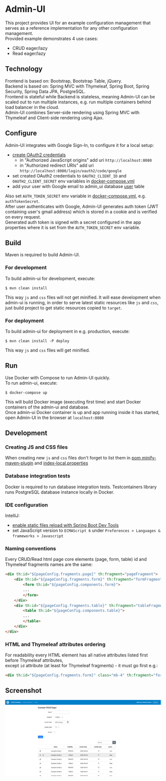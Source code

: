 # Admin-UI
This project provides UI for an example configuration management that serves as a reference implementation for any other configuration management.  
Provided example demonstrates 4 use cases:
- CRUD eager/lazy
- Read eager/lazy

## Technology
Frontend is based on: Bootstrap, Bootstrap Table, jQuery.  
Backend is based on: Spring MVC with Thymeleaf, Spring Boot, Spring Security, Spring Data JPA, PostgreSQL.  
Frontend is stateful while Backend is stateless, meaning Admin-UI can be scaled out to run multiple instances, e.g. run multiple containers behind load balancer in the cloud.  
Admin-UI combines Server-side rendering using Spring MVC with Thymeleaf and Client-side rendering using Ajax.  

## Configure
Admin-UI integrates with Google Sign-In, to configure it for a local setup:
- [create OAuth2 credentials](https://developers.google.com/identity/sign-in/web/sign-in#create_authorization_credentials)
    - in "Authorized JavaScript origins" add uri `http://localhost:8080`
    - in "Authorized redirect URIs" add uri `http://localhost:8080/login/oauth2/code/google` 
- set created OAuth2 credentials to `OAUTH2_CLIENT_ID` and `OAUTH2_CLIENT_SECRET` env variables in [docker-compose.yml](docker-compose.yml)
- add your user with Google email to admin_ui database [user](src/main/resources/db/migration/V1_1__data.sql) table  

Also set `AUTH_TOKEN_SECRET` env variable in [docker-compose.yml](docker-compose.yml), e.g. `authTokenSecret`.  
After user authenticates with Google, Admin-UI generates auth token (JWT containing user's gmail address) which is stored in a cookie and is verified on every request.  
Generated auth token is signed with a secret configured in the app properties where it is set from the `AUTH_TOKEN_SECRET` env variable.

## Build
Maven is required to build Admin-UI.

### For development
To build admin-ui for development, execute:
```shell script
$ mvn clean install
```
This way `js` and `css` files will not get minified. 
It will ease development when admin-ui is running, in order to serve latest static resources like `js` and `css`, 
just build project to get static resources copied to `target`. 

### For deployment
To build admin-ui for deployment in e.g. production, execute:
```shell script
$ mvn clean install -P deploy
```
This way `js` and `css` files will get minified. 

## Run
Use Docker with Compose to run Admin-UI quickly.  
To run admin-ui, execute:  
```shell script
$ docker-compose up
```
This will build Docker image (executing first time) and start Docker containers of the admin-ui and database.  
Once admin-ui Docker container is up and app running inside it has started, open Admin-UI in the browser at `localhost:8080`

## Development
### Creating JS and CSS files
When creating new `js` and `css` files don't forget to list them in [pom minify-maven-plugin](pom.xml) and [index-local.properties](src/main/resources/index/index-local.properties)

### Database integration tests
Docker is required to run database integration tests. Testcontainers library runs PostgreSQL database instance locally in Docker.

### IDE configuration
IntelliJ:  
- [enable static files reload with Spring Boot Dev Tools](https://www.mkyong.com/spring-boot/intellij-idea-spring-boot-template-reload-is-not-working/)  
- set JavaScript version to `ECMAScript 6` under `Preferences > Languages & frameworks > Javascript`

### Naming conventions
Every CRUD/Read html page core elements (page, form, table) id and Thymeleaf fragments names are the same:  
```html
<div th:id="${pageConfig.fragments.page}" th:fragment="pageFragment">
    <div th:id="${pageConfig.fragments.form}" th:fragment="formFragment">
        <form th:id="${pageConfig.components.form}">
        ...
        </form>
    </div>
    <div th:id="${pageConfig.fragments.table}" th:fragment="tableFragment">
        <table th:id="${pageConfig.components.table}">
        ...
        </table>
    </div>
</div>
```

### HTML and Thymeleaf attributes ordering
For readability every HTML element has all native attributes listed first before Thymeleaf attributes,  
except `id` attribute (at least for Thymeleaf fragments) - it must go first e.g.:  
```html
<div th:id="${pageConfig.fragments.form}" class="mb-4" th:fragment="formFragment">
```

## Screenshot
![Admin-UI](Admin-UI.png)